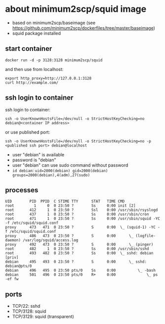 # about minimum2scp/squid image

 * based on minimum2scp/baseimage (see https://github.com/minimum2scp/dockerfiles/tree/master/baseimage)
 * squid package installed

## start container

```
docker run -d -p 3128:3128 minimum2scp/squid
```

and then use from localhost:

```
export http_proxy=http://127.0.0.1:3128
curl http://example.com/
```

## ssh login to container

ssh login to container:

```
ssh -o UserKnownHostsFile=/dev/null -o StrictHostKeyChecking=no debian@<container IP address>
```

or use published port:

```
ssh -o UserKnownHostsFile=/dev/null -o StrictHostKeyChecking=no -p <published ssh port> debian@localhost
```

 * user "debian" is available
 * password is "debian"
 * user "debian" can use sudo command without password
 * `id debian`: `uid=2000(debian) gid=2000(debian) groups=2000(debian),4(adm),27(sudo)`

## processes

```
UID        PID  PPID  C STIME TTY      STAT   TIME CMD
root         1     0  0 23:50 ?        Ss     0:00 init [2]
root       412     1  0 23:50 ?        Ssl    0:00 /usr/sbin/rsyslogd
root       437     1  0 23:50 ?        Ss     0:00 /usr/sbin/cron
root       471     1  0 23:50 ?        Ss     0:00 /usr/sbin/squid -YC -f /etc/squid/squid.conf
proxy      473   471  0 23:50 ?        S      0:00  \_ (squid-1) -YC -f /etc/squid/squid.conf
proxy      486   473  0 23:50 ?        S      0:00      \_ (logfile-daemon) /var/log/squid/access.log
proxy      492   473  0 23:50 ?        S      0:00      \_ (pinger)
root       482     1  0 23:50 ?        Ss     0:00 /usr/sbin/sshd
root       493   482  0 23:50 ?        Ss     0:00  \_ sshd: debian [priv]
debian     495   493  0 23:50 ?        S      0:00      \_ sshd: debian@pts/0
debian     496   495  0 23:50 pts/0    Ss     0:00          \_ -bash
debian     501   496  0 23:50 pts/0    R+     0:00              \_ ps -ef fw
```

## ports

 * TCP/22: sshd
 * TCP/3128: squid
 * TCP/3129: squid (transparent)

